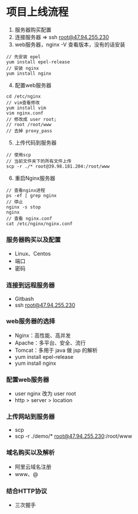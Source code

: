 # 项目上线流程

1. 服务器购买配置
2. 连接服务器 => ssh root@47.94.255.230
3. web服务器，nginx -V 查看版本，没有的话安装

```
// 先安装 epel
yum install epel-release
// 安装 nginx
yum install nginx
```

4. 配置web服务器

```
cd /etc/nginx
// vim查看修改
yum install vim
vim nginx.conf
// 修改成 user root;
// root /root/www
// 去掉 proxy_pass
```

5. 上传代码到服务器
```
// 使用scp
// 当前文件夹下的所有文件上传
scp -r ./* root@39.98.181.204:/root/www
```

6. 重启Nginx服务器
```
// 查看nginx进程
ps -ef | grep nginx
// 停止
nginx -s stop
nginx
// 查看 nginx.conf
cat /etc/nginx/nginx.conf
```

### 服务器购买以及配置
* Linux、Centos
* 端口
* 密码

### 连接到远程服务器
* Gitbash
* ssh root@47.94.255.230

### web服务器的选择
* Nginx：高性能、高并发
* Apache：多平台、安全、流行
* Tomcat：多用于 java 做 jsp 的解析
* yum install epel-release
* yum install nginx

### 配置web服务器
* user nginx 改为 user root
* http > server > location

### 上传网站到服务器
* scp
* scp -r ./demo/* root@47.94.255.230:/root/www

### 域名购买以及解析
* 阿里云域名注册
* www、@

### 结合HTTP协议
* 三次握手

